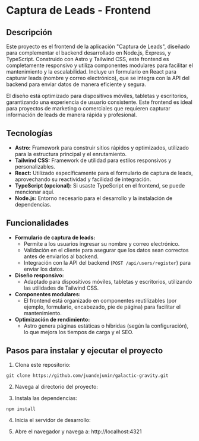 # Captura de Leads - Frontend

## Descripción
Este proyecto es el frontend de la aplicación "Captura de Leads", diseñado para complementar el backend desarrollado en Node.js, Express, y TypeScript. Construido con Astro y Tailwind CSS, este frontend es completamente responsivo y utiliza componentes modulares para facilitar el mantenimiento y la escalabilidad. Incluye un formulario en React para capturar leads (nombre y correo electrónico), que se integra con la API del backend para enviar datos de manera eficiente y segura.

El diseño está optimizado para dispositivos móviles, tabletas y escritorios, garantizando una experiencia de usuario consistente. Este frontend es ideal para proyectos de marketing o comerciales que requieren capturar información de leads de manera rápida y profesional.

## Tecnologías
- **Astro:** Framework para construir sitios rápidos y optimizados, utilizado para la estructura principal y el enrutamiento.
- **Tailwind CSS:** Framework de utilidad para estilos responsivos y personalizables.
- **React:** Utilizado específicamente para el formulario de captura de leads, aprovechando su reactividad y facilidad de integración.
- **TypeScript (opcional):** Si usaste TypeScript en el frontend, se puede mencionar aquí.
- **Node.js:** Entorno necesario para el desarrollo y la instalación de dependencias.

## Funcionalidades
- **Formulario de captura de leads:**
  - Permite a los usuarios ingresar su nombre y correo electrónico.
  - Validación en el cliente para asegurar que los datos sean correctos antes de enviarlos al backend.
  - Integración con la API del backend (`POST /api/users/register`) para enviar los datos.
- **Diseño responsivo:**
  - Adaptado para dispositivos móviles, tabletas y escritorios, utilizando las utilidades de Tailwind CSS.
- **Componentes modulares:**
  - El frontend está organizado en componentes reutilizables (por ejemplo, formulario, encabezado, pie de página) para facilitar el mantenimiento.
- **Optimización de rendimiento:**
  - Astro genera páginas estáticas o híbridas (según la configuración), lo que mejora los tiempos de carga y el SEO.

## Pasos para instalar y ejecutar el proyecto
1. Clona este repositorio:
```
git clone https://github.com/juandejunin/galactic-gravity.git
```
2. Navega al directorio del proyecto:


3. Instala las dependencias:

```
npm install
```

4. Inicia el servidor de desarrollo:

5. Abre el navegador y navega a: http://localhost:4321